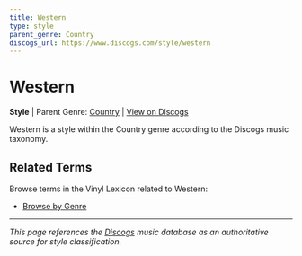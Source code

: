 ```yaml
---
title: Western
type: style
parent_genre: Country
discogs_url: https://www.discogs.com/style/western
---
```


# Western

**Style** | Parent Genre: [Country](../genres/country.md) | [View on Discogs](https://www.discogs.com/style/western)

Western is a style within the Country genre according to the Discogs music taxonomy.

## Related Terms

Browse terms in the Vinyl Lexicon related to Western:

- [Browse by Genre](../tags/genres.md)

---

*This page references the [Discogs](https://www.discogs.com/style/western) music database as an authoritative source for style classification.*
